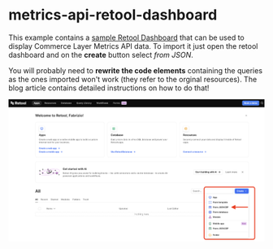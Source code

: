 # metrics-api-retool-dashboard

This example contains a [sample Retool Dashboard](./Metrics-API-dashboard.zip) that can be used to display Commerce Layer Metrics API data.
To import it just open the retool dashboard and on the **create** button select *from JSON*.

You will probably need to **rewrite the code elements** containing the queries as the ones imported won't work (they refer to the orginal resources). The blog article contains detailed instructions on how to do that!

![Screenshot showing how to import an app in retool.](retool_import_app.png "Importing an app in retool")